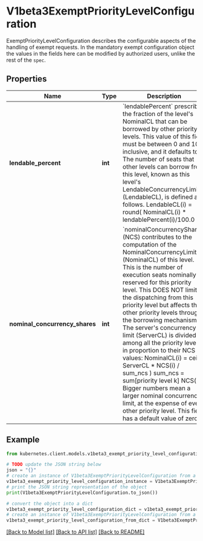 # V1beta3ExemptPriorityLevelConfiguration

ExemptPriorityLevelConfiguration describes the configurable aspects of the handling of exempt requests. In the mandatory exempt configuration object the values in the fields here can be modified by authorized users, unlike the rest of the `spec`.

## Properties

Name | Type | Description | Notes
------------ | ------------- | ------------- | -------------
**lendable_percent** | **int** | &#x60;lendablePercent&#x60; prescribes the fraction of the level&#39;s NominalCL that can be borrowed by other priority levels.  This value of this field must be between 0 and 100, inclusive, and it defaults to 0. The number of seats that other levels can borrow from this level, known as this level&#39;s LendableConcurrencyLimit (LendableCL), is defined as follows.  LendableCL(i) &#x3D; round( NominalCL(i) * lendablePercent(i)/100.0 ) | [optional] 
**nominal_concurrency_shares** | **int** | &#x60;nominalConcurrencyShares&#x60; (NCS) contributes to the computation of the NominalConcurrencyLimit (NominalCL) of this level. This is the number of execution seats nominally reserved for this priority level. This DOES NOT limit the dispatching from this priority level but affects the other priority levels through the borrowing mechanism. The server&#39;s concurrency limit (ServerCL) is divided among all the priority levels in proportion to their NCS values:  NominalCL(i)  &#x3D; ceil( ServerCL * NCS(i) / sum_ncs ) sum_ncs &#x3D; sum[priority level k] NCS(k)  Bigger numbers mean a larger nominal concurrency limit, at the expense of every other priority level. This field has a default value of zero. | [optional] 

## Example

```python
from kubernetes.client.models.v1beta3_exempt_priority_level_configuration import V1beta3ExemptPriorityLevelConfiguration

# TODO update the JSON string below
json = "{}"
# create an instance of V1beta3ExemptPriorityLevelConfiguration from a JSON string
v1beta3_exempt_priority_level_configuration_instance = V1beta3ExemptPriorityLevelConfiguration.from_json(json)
# print the JSON string representation of the object
print(V1beta3ExemptPriorityLevelConfiguration.to_json())

# convert the object into a dict
v1beta3_exempt_priority_level_configuration_dict = v1beta3_exempt_priority_level_configuration_instance.to_dict()
# create an instance of V1beta3ExemptPriorityLevelConfiguration from a dict
v1beta3_exempt_priority_level_configuration_from_dict = V1beta3ExemptPriorityLevelConfiguration.from_dict(v1beta3_exempt_priority_level_configuration_dict)
```
[[Back to Model list]](../README.md#documentation-for-models) [[Back to API list]](../README.md#documentation-for-api-endpoints) [[Back to README]](../README.md)


